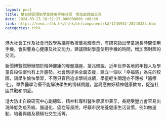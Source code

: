 ```yaml
---
layout: post
title: 葉兆輝促限制學童使用手機時間　增加面對面交流
date: 2024-03-23 20:32:27.000000000 +08:00
link: https://news.rthk.hk/rthk/ch/component/k2/1745952-20240323.htm
categories: rthk
---
```


港大社會工作及社會行政學系講座教授葉兆輝表示，有研究指出學童過長時間使用手機，會影響身心健康及社交能力，建議限制學童使用手機的時間，增加面對面的交流。

新聞博覽館舉辦關於精神健康的專題講座，葉兆輝說，近年世界各地的年輕人及學童自殺個案均有上升趨勢，社會應提供全面支援，建立一個以「幸福感」為先的校園，讓學生愉快學習，不應只盲目追求學術成績，學童輕生問題亦不應被「醫療化」，單靠醫學治療不能解決學生的情緒問題，當局應做好精神健康教育，促進社區共融和關愛。

港大防止自殺研究中心副總監、精神科專科醫生廖廣申表示，長期受壓力會容易出現降低免疫系統、腦退化、癌症等風險，呼籲市民培養健康生活習慣，例如做運動、培養興趣及積極社交生活等。
